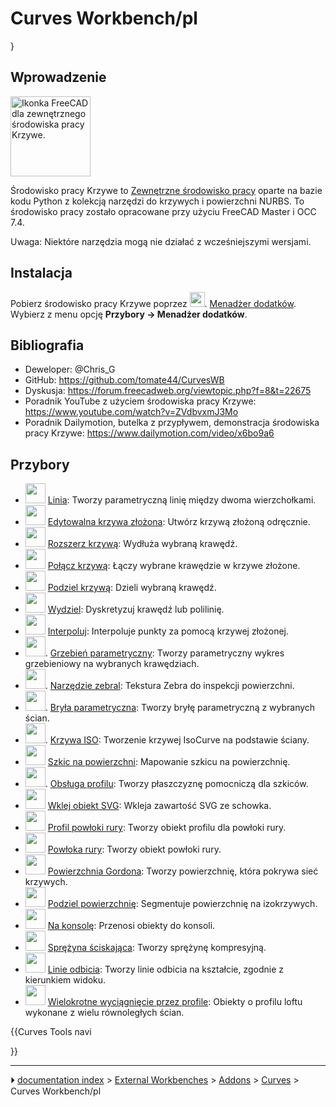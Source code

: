 # Curves Workbench/pl
}



## Wprowadzenie

<img alt="Ikonka FreeCAD dla zewnętrznego środowiska pracy Krzywe." src=images/Curves_workbench_icon.svg  style="width:128px;"> 

Środowisko pracy Krzywe to [Zewnętrzne środowisko pracy](External_workbenches/pl.md) oparte na bazie kodu Python z kolekcją narzędzi do krzywych i powierzchni NURBS. To środowisko pracy zostało opracowane przy użyciu FreeCAD Master i OCC 7.4.

Uwaga: Niektóre narzędzia mogą nie działać z wcześniejszymi wersjami.



## Instalacja

Pobierz środowisko pracy Krzywe poprzez <img alt="" src=images/Std_AddonMgr.svg  style="width:24px;">. [Menadżer dodatków](Std_AddonMgr/pl.md). Wybierz z menu opcję **Przybory → Menadżer dodatków**.



## Bibliografia

-   Deweloper: \@Chris_G
-   GitHub: <https://github.com/tomate44/CurvesWB>
-   Dyskusja: <https://forum.freecadweb.org/viewtopic.php?f=8&t=22675>
-   Poradnik YouTube z użyciem środowiska pracy Krzywe: <https://www.youtube.com/watch?v=ZVdbvxmJ3Mo>
-   Poradnik Dailymotion, butelka z przypływem, demonstracja środowiska pracy Krzywe: <https://www.dailymotion.com/video/x6bo9a6>



## Przybory

-   <img alt="" src=images/Curves_Line.svg  style="width:32px;"> [Linia](Curves_Line/pl.md): Tworzy parametryczną linię między dwoma wierzchołkami.
-   <img alt="" src=images/Curves_EditableSpline.svg  style="width:32px;"> [Edytowalna krzywa złożona](Curves_EditableSpline/pl.md): Utwórz krzywą złożoną odręcznie.
-   <img alt="" src=images/Curves_ExtendCurve.svg  style="width:32px;"> [Rozszerz krzywą](Curves_ExtendCurve/pl.md): Wydłuża wybraną krawędź.
-   <img alt="" src=images/Curves_JoinCurve.svg  style="width:32px;"> [Połącz krzywą](Curves_JoinCurve/pl.md): Łączy wybrane krawędzie w krzywe złożone.
-   <img alt="" src=images/Curves_SplitCurve.svg  style="width:32px;"> [Podziel krzywą](Curves_SplitCurve/pl.md): Dzieli wybraną krawędź.
-   <img alt="" src=images/Curves_Discretize.svg  style="width:32px;"> [Wydziel](Curves_Discretize/pl.md): Dyskretyzuj krawędź lub polilinię.
-   <img alt="" src=images/Curves_Interpolate.svg  style="width:32px;"> [Interpoluj](Curves_Interpolate/pl.md): Interpoluje punkty za pomocą krzywej złożonej.
-   <img alt="" src=images/Curves_ParametricComb.svg  style="width:32px;">. [Grzebień parametryczny](Curves_ParametricComb/pl.md): Tworzy parametryczny wykres grzebieniowy na wybranych krawędziach.
-   <img alt="" src=images/Curves_ZebraTool.svg  style="width:32px;">. [Narzędzie zebral](Curves_ZebraTool/pl.md): Tekstura Zebra do inspekcji powierzchni.
-   <img alt="" src=images/Curves_ParametricSolid.svg  style="width:32px;">. [Bryła parametryczna](Curves_ParametricSolid/pl.md): Tworzy bryłę parametryczną z wybranych ścian.
-   <img alt="" src=images/Curves_IsoCurve.svg  style="width:32px;">. [Krzywa ISO](Curves_IsoCurve/pl.md): Tworzenie krzywej IsoCurve na podstawie ściany.
-   <img alt="" src=images/Curves_SketchOnSurface.svg  style="width:32px;"> [Szkic na powierzchni](Curves_SketchOnSurface/pl.md): Mapowanie szkicu na powierzchnię.
-   <img alt="" src=images/Curves_ProfileSupport.svg  style="width:32px;">. [Obsługa profilu](Curves_ProfileSupport/pl.md): Tworzy płaszczyznę pomocniczą dla szkiców.
-   <img alt="" src=images/Curves_PasteSVG.svg  style="width:32px;"> [Wklej obiekt SVG](Curves_PasteSVG/pl.md): Wkleja zawartość SVG ze schowka.
-   <img alt="" src=images/Curves_PipeshellProfile.svg  style="width:32px;"> [Profil powłoki rury](Curves_PipeshellProfile/pl.md): Tworzy obiekt profilu dla powłoki rury.
-   <img alt="" src=images/Curves_Pipeshell.svg  style="width:32px;"> [Powłoka rury](Curves_Pipeshell/pl.md): Tworzy obiekt powłoki rury.
-   <img alt="" src=images/Curves_GordonSurface.svg  style="width:32px;"> [Powierzchnia Gordona](Curves_GordonSurface/pl.md): Tworzy powierzchnię, która pokrywa sieć krzywych.
-   <img alt="" src=images/Curves_SegmentSurface.svg  style="width:32px;"> [Podziel powierzchnię](Curves_SegmentSurface/pl.md): Segmentuje powierzchnię na izokrzywych.
-   <img alt="" src=images/Curves_ToConsole.svg  style="width:32px;"> [Na konsolę](Curves_ToConsole/pl.md): Przenosi obiekty do konsoli.
-   <img alt="" src=images/Curves_CompressionSpring.svg  style="width:32px;"> [Sprężyna ściskająca](Curves_CompressionSpring/pl.md): Tworzy sprężynę kompresyjną.
-   <img alt="" src=images/Curves_ReflectLines.svg  style="width:32px;"> [Linie odbicia](Curves_ReflectLines/pl.md): Tworzy linie odbicia na kształcie, zgodnie z kierunkiem widoku.
-   <img alt="" src=images/Curves_MultiLoft.svg  style="width:32px;"> [Wielokrotne wyciągnięcie przez profile](Curves_MultiLoft/pl.md): Obiekty o profilu loftu wykonane z wielu równoległych ścian.


{{Curves Tools navi

}}



---
⏵ [documentation index](../README.md) > [External Workbenches](Category_External%20Workbenches.md) > [Addons](Category_Addons.md) > [Curves](Category_Curves.md) > Curves Workbench/pl

